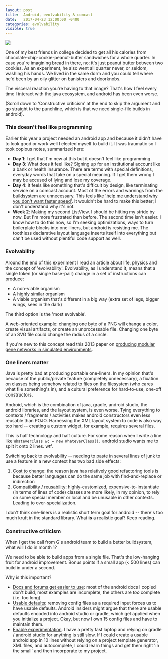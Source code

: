 ```yaml
---
layout: post
title:  Android, evolvability & comcast
date:   2017-04-23 12:00:00 -0400
categories: evolvability
visible: true
---
```


<img src="https://anti.style/flatpixel/android-evolvability">

One of my best friends in college decided to get all his calories from chocolate-chip-cookie-peanut-butter sandwiches for a whole quarter. In case you're imagining bread in there, no: it's just peanut butter between two cookies. As an experiment, he also went all quarter never, or seldom, washing his hands. We lived in the same dorm and you could tell where he'd been by an oily glitter on banisters and doorknobs.

The visceral reaction you're having to that image? That's how I feel every time I interact with the java ecosystem, and android has been even worse.

(Scroll down to 'Constructive criticism' at the end to skip the argument and go straight to the punchline, which is that we need single-file builds in android).

### This doesn't feel like programming

Earlier this year a project needed an android app and because it didn't have to look good or work well I elected myself to build it. It was traumatic so I took copious notes, summarized here:

* **Day 1**: I get that I'm new at this but it doesn't feel like programming.
* **Day 3**: What does it feel like? Signing up for an institutional account like a bank or health insurance. There are terms with special definitions, everyday words that take on a special meaning. If I get them wrong I may be accused of lying and lose my coverage.
* **Day 4**: It feels like something that's difficult by design, like terminating service on a comcast account. Most of the errors and warnings from the buildsystem are unnecessary. This feels like ['help me understand why you don't want faster speed'](https://soundcloud.com/ryan-block-10/comcastic-service). It wouldn't be hard to make this better; I don't understand why it's not.
* **Week 2**: Making my second ListView. I should be hitting my stride by now. But I'm more frustrated than before. The second time isn't easier. I know how to do this now, so I'm seeking optimizations, ways to turn boilerplate blocks into one-liners, but android is resisting me. The toothless declarative layout language inserts itself into everything but can't be used without plentiful code support as well.

### Evolvability

Around the end of this experiment I read an article about life, physics and the concept of 'evolvability'. Evolvability, as I understand it, means that a single token (or single base-pair) change in a set of instructions can produce:

* A non-viable organism
* A highly similar organism
* A viable organism that's different in a big way (extra set of legs, bigger wings, sees in the dark)

The third option is the 'most evolvable'.

A web-oriented example: changing one byte of a PNG will change a color, create visual artifacts, or create an unprocessable file. Changing one byte of an SVG file could change the radius of a circle.

If you're new to this concept read this 2013 paper on [producing modular gene networks in simulated environments](https://arxiv.org/abs/1207.2743).

### One liners matter

Java is pretty bad at producing portable one-liners. In my opinion that's because of the public/private feature (completely unnecessary), a fixation on classes being somehow related to files on the filesystem (who cares what file something's in), and a cultural preference for hard-to-use, one-off constructors.

Android, which is the combination of java, gradle, android studio, the android libraries, and the layout system, is even worse. Tying everything to contexts / fragments / activities makes android constructors even less reusable than POJO. Harnessing the XML layout system to code is also way too hard -- creating a custom widget, for example, requires several files.

This is half technology and half culture. For some reason when I write a line like `WhateverClass wc = new WhateverClass();` android studio wants me to split it onto 2 lines. wtf.

Switching back to evolvability -- needing to paste in several lines of junk to use a feature in a new context has two bad side effects:

1. <u>Cost to change</u>: the reason java has relatively good refactoring tools is because better languages can do the same job with find-and-replace or indirection
1. <u>Compatibility / reusability</u>: highly-customized, expensive-to-instantiate (in terms of lines of code) classes are more likely, in my opinion, to rely on some special member or local and be unusable in other contexts. Leading to over-specialization.

I don't think one-liners is a realistic short term goal for android -- there's too much kruft in the standard library. What **is** a realistic goal? Keep reading.

### Constructive criticism

When I get the call from G's android team to build a better buildsystem, what will I do in month 1?

We need to be able to build apps from a single file. That's the low-hanging fruit for android improvement. Bonus points if a small app (< 500 lines) can build in under a second.

Why is this important?

* <u>Docs and forums get easier to use</u>: most of the android docs I copied don't build, most examples are incomplete, the others are *too* complete (i.e. too long)
* <u>Usable defaults</u>: removing config files as a required input forces us to have usable defaults. Android insiders might argue that there are usable defaults encoded into android studio or gradle, which get applied when you initialize a project. Okay, but now I own 15 config files and have to maintain them.
* <u>Enable experimentation</u>. I have a pretty fast laptop and relying on gradle / android studio for anything is still slow. If I could create a usable android app in 10 lines without relying on a project template generator, XML files, and autocomplete, I could learn things and get them right 'in the small' and then incorporate to my project.
